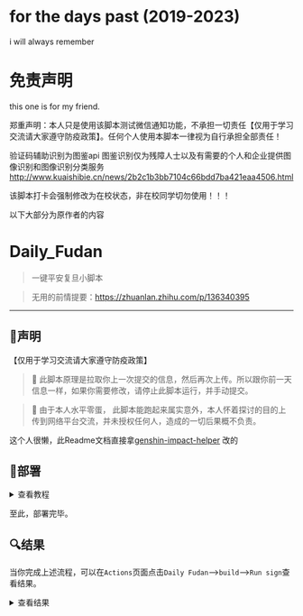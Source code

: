 # for the days past (2019-2023)

i will always remember

# 免责声明

this one is for my friend.

郑重声明：本人只是使用该脚本测试微信通知功能，不承担一切责任【仅用于学习交流请大家遵守防疫政策】。任何个人使用本脚本一律视为自行承担全部责任！

验证码辅助识别为图鉴api
图鉴识别仅为残障人士以及有需要的个人和企业提供图像识别和图像识别分类服务
http://www.kuaishibie.cn/news/2b2c1b3bb7104c66bdd7ba421eaa4506.html

该脚本打卡会强制修改为在校状态，非在校同学切勿使用！！！

以下大部分为原作者的内容
# Daily_Fudan
> 一键平安复旦小脚本
> 

> 无用的前情提要：https://zhuanlan.zhihu.com/p/136340395
>
>


---

## 💭声明
【仅用于学习交流请大家遵守防疫政策】


> 🔺 此脚本原理是拉取你上一次提交的信息，然后再次上传。所以跟你前一天信息一样，如果你需要修改，请停止此脚本运行，并手动提交。
> 

> 🛑 由于本人水平零蛋， 此脚本能跑起来属实意外，本人怀着探讨的目的上传到网络平台交流，并未授权任何人，造成的一切后果概不负责。


这个人很懒，此Readme文档直接拿[genshin-impact-helper](https://github.com/y1ndan/genshin-impact-helper)
改的

## 📐部署
<details>
<summary>查看教程</summary>

- 项目地址：[github/daily_fudan](https://github.com/Limourli-liu/daily_fudan)
- 点击右上角`Fork`到自己的账号下

![fork](https://i.loli.net/2020/10/28/qpXowZmIWeEUyrJ.png)

- 将仓库默认分支设置为 master 分支


### 3. 添加 账号密码 至 Secrets

- 回到项目页面，依次点击`Settings`-->`Secrets`-->`New secret`

![new-secret.png](https://i.loli.net/2020/10/28/sxTuBFtRvzSgUaA.png)

- 建立名为`FUDAN`的 secret，值为`学号`+`(空格)`+`密码`，最后点击`Add secret`
- secret名字必须为`FUDAN`！
- secret名字必须为`FUDAN`！
- secret名字必须为`FUDAN`！
- 如果要开启成功填写的通知，在 http://iyuu.cn/ 申请token 然后在密码后面+ `(空格)`+`token`
- `学号`+`(空格)`+`密码`+ `(空格)`+`token`
- 如果要开启验证码识别，在 http://www.kuaishibie.cn/ 注册账号
  然后在token后面 + `(空格)`+`uname` + `(空格)`+`pwd`
- `学号`+`(空格)`+`密码`+ `(空格)`+`token`+`(空格)`+`uname` + `(空格)`+`pwd`

### 4. 启用 Actions

> Actions 默认为关闭状态，Fork 之后需要手动执行一次，若成功运行其才会激活。

返回项目主页面，点击上方的`Actions`，再点击左侧的`Daily Fudan`，再点击`Run workflow`
    
![run](https://i.loli.net/2020/10/28/5ylvgdYf9BDMqAH.png)

</details>

至此，部署完毕。

## 🔍结果

当你完成上述流程，可以在`Actions`页面点击`Daily Fudan`-->`build`-->`Run sign`查看结果。

<details>
<summary>查看结果</summary>

### 签到成功

如果成功，会输出类似`成功`的信息：


### 签到失败

如果失败，会输出类似`啥`的信息：


同时你会收到一封来自GitHub、标题为`Run failed: Daily Fudan - master`的邮件。

</details>







